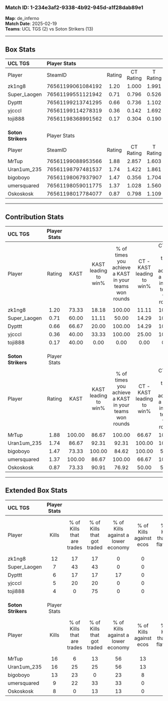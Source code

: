 ### Match ID: 1-234e3af2-9338-4b92-945d-a1f28dab89e1  
**Map**: de_inferno  
**Match Date**: 2025-02-19  
**Teams**: UCL TGS (2) vs Soton Strikers (13)  

---  

## Box Stats  

| **UCL TGS**        | Player Stats      |        |           |          |        |       |       |         |        |      |     |
| :- | :- | :-: | :-: | :-: | :-: | :-: | :-: | :-: | :-: | :-: | :-: |
| Player             | SteamID           | Rating | CT Rating | T Rating |  KAST  |  ADR  | Kills | Assists | Deaths | K/D  | HS% |
| zk1ng8             | 76561199061084192 |  1.20  |   1.000   |  1.991   | 73.33  | 102.9 |  12   |    1    |   12   | 1.00 | 58  |
| Super_Laogen       | 76561199551121942 |  0.71  |   0.796   |  0.526   | 60.00  | 56.7  |   7   |    2    |   11   | 0.64 | 42  |
| Dypttt             | 76561199213741295 |  0.66  |   0.736   |  1.102   | 66.67  | 48.7  |   6   |    5    |   12   | 0.50 | 100 |
| yjcccl             | 76561199114278319 |  0.36  |   0.142   |  1.692   | 40.00  | 51.6  |   5   |    2    |   13   | 0.38 | 80  |
| toji888            | 76561198368991562 |  0.17  |   0.304   |  0.190   | 40.00  | 27.2  |   4   |    0    |   14   | 0.29 | 75  |
|                    |                   |        |           |          |        |       |       |         |        |      |     |
|                    |                   |        |           |          |        |       |       |         |        |      |     |
|                    |                   |        |           |          |        |       |       |         |        |      |     |
| **Soton Strikers** | Player Stats      |        |           |          |        |       |       |         |        |      |     |
| Player             | SteamID           | Rating | CT Rating | T Rating |  KAST  |  ADR  | Kills | Assists | Deaths | K/D  | HS% |
| MrTup              | 76561199088953566 |  1.88  |   2.857   |  1.603   | 100.00 | 93.9  |  16   |    2    |   4    | 4.00 | 56  |
| Uran1um_235        | 76561198797481537 |  1.74  |   1.422   |  1.861   | 86.67  | 89.3  |  16   |    2    |   5    | 3.20 | 25  |
| bigoboyo           | 76561198067937907 |  1.47  |   0.356   |  1.704   | 73.33  | 90.2  |  13   |    2    |   5    | 2.60 | 53  |
| umersquared        | 76561198059011775 |  1.37  |   1.028   |  1.560   | 100.00 | 90.4  |   9   |    9    |   8    | 1.13 | 77  |
| Oskoskosk          | 76561198017784077 |  0.87  |   0.798   |  1.109   | 73.33  | 65.9  |   8   |    4    |   12   | 0.67 | 62  |
---  

## Contribution Stats  

| **UCL TGS**        | Player Stats |        |                      |                                                        |                           |                                                             |                          |                                                            |
| :- | :-: | :-: | :-: | :-: | :-: | :-: | :-: | :-: |
| Player             |    Rating    |  KAST  | KAST leading to win% | % of times you achieve a KAST in your teams won rounds | CT - KAST leading to win% | CT - % of times you achieve a KAST in your teams won rounds | T - KAST leading to win% | T - % of times you achieve a KAST in your teams won rounds |
| zk1ng8             |     1.20     | 73.33  |        18.18         |                         100.00                         |           11.11           |                           100.00                            |          50.00           |                           100.00                           |
| Super_Laogen       |     0.71     | 60.00  |        11.11         |                         50.00                          |           14.29           |                           100.00                            |           0.00           |                            0.00                            |
| Dypttt             |     0.66     | 66.67  |        20.00         |                         100.00                         |           14.29           |                           100.00                            |          33.33           |                           100.00                           |
| yjcccl             |     0.36     | 40.00  |        33.33         |                         100.00                         |           25.00           |                           100.00                            |          50.00           |                           100.00                           |
| toji888            |     0.17     | 40.00  |         0.00         |                          0.00                          |           0.00            |                            0.00                             |           0.00           |                            0.00                            |
|                    |              |        |                      |                                                        |                           |                                                             |                          |                                                            |
|                    |              |        |                      |                                                        |                           |                                                             |                          |                                                            |
|                    |              |        |                      |                                                        |                           |                                                             |                          |                                                            |
| **Soton Strikers** | Player Stats |        |                      |                                                        |                           |                                                             |                          |                                                            |
| Player             |    Rating    |  KAST  | KAST leading to win% | % of times you achieve a KAST in your teams won rounds | CT - KAST leading to win% | CT - % of times you achieve a KAST in your teams won rounds | T - KAST leading to win% | T - % of times you achieve a KAST in your teams won rounds |
| MrTup              |     1.88     | 100.00 |        86.67         |                         100.00                         |           66.67           |                           100.00                            |          91.67           |                           100.00                           |
| Uran1um_235        |     1.74     | 86.67  |        92.31         |                         92.31                          |          100.00           |                           100.00                            |          90.91           |                           90.91                            |
| bigoboyo           |     1.47     | 73.33  |        100.00        |                         84.62                          |          100.00           |                            50.00                            |          100.00          |                           90.91                            |
| umersquared        |     1.37     | 100.00 |        86.67         |                         100.00                         |           66.67           |                           100.00                            |          91.67           |                           100.00                           |
| Oskoskosk          |     0.87     | 73.33  |        90.91         |                         76.92                          |           50.00           |                            50.00                            |          100.00          |                           81.82                            |
---  

## Extended Box Stats  

| **UCL TGS**        | Player Stats |                            |                            |                                    |                         |                              |                                 |        |                             |                                     |                          |                               |                            |
| :- | :-: | :-: | :-: | :-: | :-: | :-: | :-: | :-: | :-: | :-: | :-: | :-: | :-: |
| Player             |    Kills     | % of Kills that are trades | % of Kills that got traded | % of Kills against a lower economy | % of Kills against ecos | % of Kills that are flawless | % of Kills that are close duels | Deaths | % of Deaths that get traded | % of Deaths against a lower economy | % of Deaths against ecos | % of Deaths that are flawless | % of Deaths that are close |
| zk1ng8             |      12      |             17             |             17             |                 0                  |            0            |              42              |                0                |   12   |              0              |                  8                  |            0             |              50               |             0              |
| Super_Laogen       |      7       |             43             |             43             |                 0                  |            0            |              43              |               14                |   11   |              9              |                  9                  |            0             |              73               |             0              |
| Dypttt             |      6       |             17             |             17             |                 17                 |            0            |              50              |               17                |   12   |             33              |                  8                  |            0             |              58               |             0              |
| yjcccl             |      5       |             20             |             20             |                 0                  |            0            |              60              |                0                |   13   |             15              |                  8                  |            0             |              38               |             8              |
| toji888            |      4       |             0              |             75             |                 0                  |            0            |              75              |                0                |   14   |             21              |                  7                  |            0             |              86               |             0              |
|                    |              |                            |                            |                                    |                         |                              |                                 |        |                             |                                     |                          |                               |                            |
|                    |              |                            |                            |                                    |                         |                              |                                 |        |                             |                                     |                          |                               |                            |
|                    |              |                            |                            |                                    |                         |                              |                                 |        |                             |                                     |                          |                               |                            |
| **Soton Strikers** | Player Stats |                            |                            |                                    |                         |                              |                                 |        |                             |                                     |                          |                               |                            |
| Player             |    Kills     | % of Kills that are trades | % of Kills that got traded | % of Kills against a lower economy | % of Kills against ecos | % of Kills that are flawless | % of Kills that are close duels | Deaths | % of Deaths that get traded | % of Deaths against a lower economy | % of Deaths against ecos | % of Deaths that are flawless | % of Deaths that are close |
| MrTup              |      16      |             6              |             13             |                 56                 |           13            |              44              |                0                |   4    |             25              |                 50                  |            0             |              75               |             0              |
| Uran1um_235        |      16      |             25             |             25             |                 56                 |           13            |              69              |                6                |   5    |             20              |                 20                  |            0             |              80               |             0              |
| bigoboyo           |      13      |             23             |             0              |                 23                 |            8            |              46              |                0                |   5    |              0              |                 60                  |            0             |              60               |             20             |
| umersquared        |      9       |             22             |             33             |                 33                 |            0            |              89              |                0                |   8    |             38              |                 50                  |            0             |              50               |             13             |
| Oskoskosk          |      8       |             0              |             13             |                 13                 |            0            |              75              |                0                |   12   |             42              |                 42                  |            8             |              58               |             0              |
